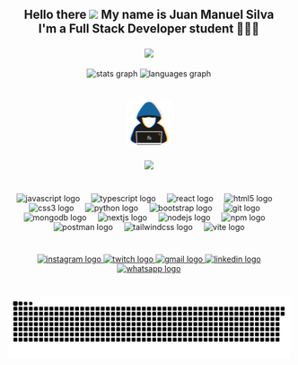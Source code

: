 
     
<div align= "center">
  <h2 align="center">Hello there <img src="https://media.giphy.com/media/hvRJCLFzcasrR4ia7z/giphy.gif" width="35"> My name is Juan Manuel Silva <br> I'm a Full Stack Developer student 🧑🏻‍💻
</div>

###

<div align= "center">
  <img src="https://profile-counter.glitch.me/jmSilva83/count.svg">
</div>

<br clear="both">

<div align="center">
  <img src="https://github-readme-stats.vercel.app/api?username=jmSilva83&hide_title=false&hide_rank=false&show_icons=true&include_all_commits=true&count_private=true&disable_animations=false&theme=blueberry&locale=en&hide_border=false" height="150" alt="stats graph"  />
  <img src="https://github-readme-stats.vercel.app/api/top-langs?username=jmSilva83&locale=en&hide_title=false&layout=compact&card_width=320&langs_count=6&theme=blueberry&hide_border=false" height="150" alt="languages graph"  />
</div>

###

<br clear="both">

 <div align="center">
   <picture><img src = "https://github.com/0xAbdulKhalid/0xAbdulKhalid/raw/main/assets/mdImages/about_me.gif" width = 80px>
</div>

###

<div align="center">
   <picture><img src = "https://media4.giphy.com/media/v1.Y2lkPTc5MGI3NjExZXRocmdpdGdycWRtbzBqZ3VnMHZ6cjgzZTIxdzVwZGtxZDlsaDU5MiZlcD12MV9pbnRlcm5hbF9naWZfYnlfaWQmY3Q9Zw/AKdbDY0CcCir1JWFdC/giphy.gif" width = 600px>
</div>
        
###

<br clear="both">

<div align="center">
  <img src="https://cdn.simpleicons.org/javascript/F7DF1E" height="30" alt="javascript logo"  />
  <img width="12" />
  <img src="https://cdn.simpleicons.org/typescript/3178C6" height="30" alt="typescript logo"  />
  <img width="12" />
  <img src="https://cdn.simpleicons.org/react/61DAFB" height="30" alt="react logo"  />
  <img width="12" />
  <img src="https://cdn.simpleicons.org/html5/E34F26" height="30" alt="html5 logo"  />
  <img width="12" />
  <img src="https://cdn.simpleicons.org/css3/1572B6" height="30" alt="css3 logo"  />
  <img width="12" />
  <img src="https://cdn.jsdelivr.net/gh/devicons/devicon/icons/python/python-original.svg" height="30" alt="python logo"  />
  <img width="12" />
  <img src="https://cdn.simpleicons.org/bootstrap/7952B3" height="30" alt="bootstrap logo"  />
  <img width="12" />
  <img src="https://cdn.simpleicons.org/git/F05032" height="30" alt="git logo"  />
  <img width="12" />
  <img src="https://cdn.simpleicons.org/mongodb/47A248" height="30" alt="mongodb logo"  />
  <img width="12" />
  <img src="https://cdn.simpleicons.org/nextdotjs/000000" height="30" alt="nextjs logo"  />
  <img width="12" />
  <img src="https://cdn.simpleicons.org/nodedotjs/339933" height="30" alt="nodejs logo"  />
  <img width="12" />
  <img src="https://cdn.simpleicons.org/npm/CB3837" height="30" alt="npm logo"  />
  <img width="12" />
  <img src="https://cdn.simpleicons.org/postman/FF6C37" height="30" alt="postman logo"  />
  <img width="12" />
  <img src="https://cdn.simpleicons.org/tailwindcss/06B6D4" height="30" alt="tailwindcss logo"  />
  <img width="12" />
  <img src="https://cdn.simpleicons.org/vite/646CFF" height="30" alt="vite logo"  />
</div>

###


<br clear="both">

<div align="center">
  <a href="https://www.instagram.com/jmsilva83" target="_blank">
    <img src="https://img.shields.io/static/v1?message=Instagram&logo=instagram&label=&color=E4405F&logoColor=white&labelColor=&style=for-the-badge" height="35" alt="instagram logo"  />
  </a>
  <a href="https://www.twitch.tv/jmsilva83" target="_blank">
    <img src="https://img.shields.io/static/v1?message=Twitch&logo=twitch&label=&color=9146FF&logoColor=white&labelColor=&style=for-the-badge" height="35" alt="twitch logo"  />
  </a>
  <a href="mailto:juanmanuelsilva06@gmail.com" target="_blank">
    <img src="https://img.shields.io/static/v1?message=Gmail&logo=gmail&label=&color=D14836&logoColor=white&labelColor=&style=for-the-badge" height="35" alt="gmail logo"  />
  </a>
  <a href="https://www.linkedin.com/in/juan-manuel-silva-dev" target="_blank">
    <img src="https://img.shields.io/static/v1?message=LinkedIn&logo=linkedin&label=&color=0077B5&logoColor=white&labelColor=&style=for-the-badge" height="35" alt="linkedin logo"  />
  </a>
  <a href="https://wa.me/+543731551351" target="_blank">
    <img src="https://img.shields.io/static/v1?message=Whatsapp&logo=whatsapp&label=&color=25D366&logoColor=white&labelColor=&style=for-the-badge" height="35" alt="whatsapp logo"  />
  </a>
</div>


###

<br clear="both">

<div align="center">
  <img src="https://raw.githubusercontent.com/jmSilva83/jmSilva83/output/snake.svg" alt="Snake animation" />
<div />
  
###
